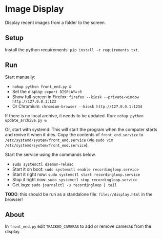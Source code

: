 # Image Display

Display recent images from a folder to the screen.


## Setup

Install the python requirements: `pip install -r requirements.txt`.


## Run

Start manually:
- `nohup python front_end.py &`
- Set the display: `export DISPLAY=:0`
- Show full-screen in Firefox: `firefox --kiosk --private-window http://127.0.0.1:123`
- Or Chromium: `chromium-browser --kiosk http://127.0.0.1:1234`

If there is no local archive, it needs to be updated. Run: `nohup python update_archive.py &`

Or, start with systemd:
This will start the program when the computer starts and revive it when it dies. Copy the contents of `front_end.service` to `/etc/systemd/system/front_end.service` (via `sudo vim /etc/systemd/system/front_end.service`).

Start the service using the commands below.

- `sudo systemctl daemon-reload`
- Start it on boot: `sudo systemctl enable recordingloop.service` 
- Start it right now: `sudo systemctl start recordingloop.service`
- Stop it right now: `sudo systemctl stop recordingloop.service`
- Get logs: `sudo journalctl -u recordingloop | tail`


**TODO**: this should be run as a standalone file: `file://display.html` in the browser!

## About

In `front_end.py` edit `TRACKED_CAMERAS` to add or remove cameras from the display.
